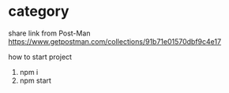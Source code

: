# category


share link from Post-Man
https://www.getpostman.com/collections/91b71e01570dbf9c4e17

how to start project

1. npm i
2. npm start
